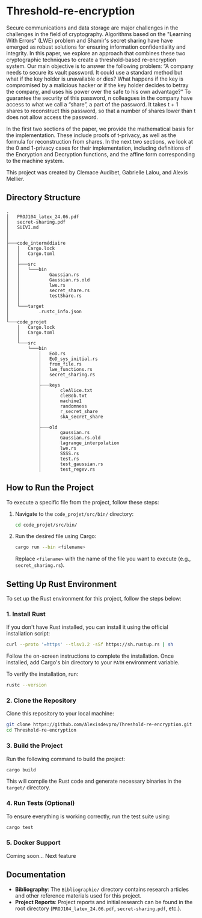 
# Threshold-re-encryption 

Secure communications and data storage are major challenges in the challenges in the field of cryptography. Algorithms based on the "Learning With Errors" (LWE) problem and Shamir's secret sharing have have emerged as robust solutions for ensuring information confidentiality and integrity. In this paper, we explore an approach that combines these two cryptographic techniques to create a threshold-based re-encryption system. Our main objective is to answer the following problem: “A company needs to secure its vault password. It could use a standard method but what if the key holder is unavailable or dies? What happens if the key is compromised by a malicious hacker or if the key holder decides to betray the company, and uses his power over the safe to his own advantage?“ To guarantee the security of this password, n colleagues in the company have access to what we call a “share”, a part of the password. It takes t + 1 shares to reconstruct this password, so that a number of shares lower than t does not allow access the password.

In the first two sections of the paper, we provide the mathematical basis for the implementation. These include proofs of t-privacy, as well as the formula for reconstruction from shares. In the next two sections, we look at the 0 and 1-privacy cases for their implementation, including definitions of the Encryption and Decryption functions, and the affine form corresponding to the machine system.

This project was created by Clemace Audibet, Gabrielle Lalou, and Alexis Mellier.

## Directory Structure

```
.
│   PROJ104_latex_24.06.pdf
│   secret-sharing.pdf
│   SUIVI.md
│
│
├───code_intermédiaire
│   │   Cargo.lock
│   │   Cargo.toml
│   │
│   ├───src
│   │   └───bin
│   │           Gaussian.rs
│   │           Gaussian.rs.old
│   │           lwe.rs
│   │           secret_share.rs
│   │           testShare.rs
│   │
│   └───target
│           .rustc_info.json
│
└───code_projet
    │   Cargo.lock
    │   Cargo.toml
    │
    └───src
        └───bin
            │   EoD.rs
            │   EoD_sys_initial.rs
            │   from_file.rs
            │   lwe_functions.rs
            │   secret_sharing.rs
            │
            ├───keys
            │       cleAlice.txt
            │       cleBob.txt
            │       machine1
            │       randomness
            │       r_secret_share
            │       skA_secret_share
            │
            ├───old
            │       gaussian.rs
            │       Gaussian.rs.old
            │       lagrange_interpolation
            │       lwe.rs
            │       SSSS.rs
            │       test.rs
            │       test_gaussian.rs
            │       test_regev.rs

```

## How to Run the Project

To execute a specific file from the project, follow these steps:

1. Navigate to the `code_projet/src/bin/` directory:

    ```bash
    cd code_projet/src/bin/
    ```

2. Run the desired file using Cargo:

    ```bash
    cargo run --bin <filename>
    ```

    Replace `<filename>` with the name of the file you want to execute (e.g., `secret_sharing.rs`).

## Setting Up Rust Environment

To set up the Rust environment for this project, follow the steps below:

### 1. Install Rust

If you don't have Rust installed, you can install it using the official installation script:

```bash
curl --proto '=https' --tlsv1.2 -sSf https://sh.rustup.rs | sh
```

Follow the on-screen instructions to complete the installation. Once installed, add Cargo's bin directory to your `PATH` environment variable.

To verify the installation, run:

```bash
rustc --version
```

### 2. Clone the Repository

Clone this repository to your local machine:

```bash
git clone https://github.com/Alexisdevpro/Threshold-re-encryption.git
cd Threshold-re-encryption
```

### 3. Build the Project

Run the following command to build the project:

```bash
cargo build
```

This will compile the Rust code and generate necessary binaries in the `target/` directory.

### 4. Run Tests (Optional)

To ensure everything is working correctly, run the test suite using:

```bash
cargo test
```

### 5. Docker Support

Coming soon... Next feature 

## Documentation

- **Bibliography**: The `Bibliographie/` directory contains research articles and other reference materials used for this project.
- **Project Reports**: Project reports and initial research can be found in the root directory (`PROJ104_latex_24.06.pdf`, `secret-sharing.pdf`, etc.).
